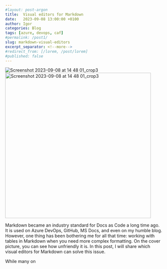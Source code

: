 ```yaml
---
#layout: post-argon
title:  Visual editors for Markdown
date:   2023-09-08 13:00:00 +0100
author: Igor
categories: Blog
tags: [azure, devops, caf]
#permalink: /post1/
slug: markdown-visual-editors
excerpt_separator: <!--more-->
#redirect_from: [/lorem, /post/lorem]
#published: false
---
```

<img alt="Screenshot 2023-09-08 at 14 48 01_crop3" src="https://github.com/iromanovsky/irom.info/assets/15823576/48d94651-5c39-4509-8c15-1e632519f427">

<img width="467" alt="Screenshot 2023-09-08 at 14 48 01_crop3" src="https://github.com/iromanovsky/irom.info/assets/15823576/abcc489a-8503-4ca3-9e2b-84c0e2577e81">

Markdown became an industry standard for Docs as Code a long time ago. It is used on Azure DevOps, GitHub, MS Docs, and even on my humble blog. However, one thing has been bothering me for all that time: working with tables in Markdown when you need more complex formatting. On the cover picture, you can see how unfriendly it is. In this post, I will share which visual editors for Markdown can solve this issue.

While many on
